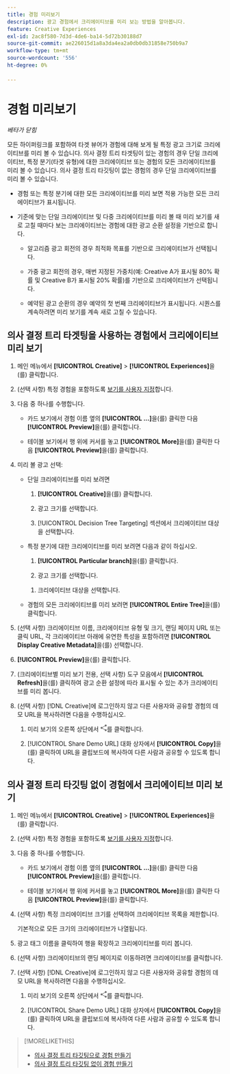 ```yaml
---
title: 경험 미리보기
description: 광고 경험에서 크리에이티브를 미리 보는 방법을 알아봅니다.
feature: Creative Experiences
exl-id: 2ac8f580-7d3d-4de6-ba14-5d72b30188d7
source-git-commit: ae226015d1a8a3da4ea2a0db0db31858e750b9a7
workflow-type: tm+mt
source-wordcount: '556'
ht-degree: 0%

---
```


# 경험 미리보기

*베타가 닫힘*

모든 하이퍼링크를 포함하여 타겟 뷰어가 경험에 대해 보게 될 특정 광고 크기로 크리에이티브를 미리 볼 수 있습니다. 의사 결정 트리 타겟팅이 있는 경험의 경우 단일 크리에이티브, 특정 분기(타겟 유형)에 대한 크리에이티브 또는 경험의 모든 크리에이티브를 미리 볼 수 있습니다. 의사 결정 트리 타깃팅이 없는 경험의 경우 단일 크리에이티브를 미리 볼 수 있습니다. <!-- verify -->

* 경험 또는 특정 분기에 대한 모든 크리에이티브를 미리 보면 적용 가능한 모든 크리에이티브가 표시됩니다.

* 기준에 맞는 단일 크리에이티브 및 다중 크리에이티브를 미리 볼 때 미리 보기를 새로 고칠 때마다 보는 크리에이티브는 경험에 대한 광고 순환 설정을 기반으로 합니다.

   * 알고리즘 광고 회전의 경우 최적화 목표를 기반으로 크리에이티브가 선택됩니다.

   * 가중 광고 회전의 경우, 매번 지정된 가중치(예: Creative A가 표시될 80% 확률 및 Creative B가 표시될 20% 확률)를 기반으로 크리에이티브가 선택됩니다.

   * 예약된 광고 순환의 경우 예약의 첫 번째 크리에이티브가 표시됩니다. 시퀀스를 계속하려면 미리 보기를 계속 새로 고칠 수 있습니다.<!-- Refresh isn't there as of 2/3 -->

## 의사 결정 트리 타겟팅을 사용하는 경험에서 크리에이티브 미리 보기

1. 메인 메뉴에서 **[!UICONTROL Creative]** > **[!UICONTROL Experiences]**&#x200B;을(를) 클릭합니다.

1. (선택 사항) 특정 경험을 포함하도록 [보기를 사용자 지정](/help/creative/introduction/customize-data-views.md)합니다.

1. 다음 중 하나를 수행합니다.

   * 카드 보기에서 경험 이름 옆의 **[!UICONTROL ...]**&#x200B;을(를) 클릭한 다음 **[!UICONTROL Preview]**&#x200B;을(를) 클릭합니다.

   * 테이블 보기에서 행 위에 커서를 놓고 **[!UICONTROL More]**&#x200B;을(를) 클릭한 다음 **[!UICONTROL Preview]**&#x200B;을(를) 클릭합니다.

1. 미리 볼 광고 선택:

   * 단일 크리에이티브를 미리 보려면

      1. **[!UICONTROL Creative]**&#x200B;을(를) 클릭합니다.

      1. 광고 크기를 선택합니다.

      1. [!UICONTROL Decision Tree Targeting] 섹션에서 크리에이티브 대상을 선택합니다.

   * 특정 분기에 대한 크리에이티브를 미리 보려면 다음과 같이 하십시오.

      1. **[!UICONTROL Particular branch]**&#x200B;을(를) 클릭합니다.

      1. 광고 크기를 선택합니다.

     <!-- I don't see this as of 2/3:
     1. Select whether to group the creatives by Rotation Type or Ad Size.
     -->

      1. 크리에이티브 대상을 선택합니다.

   * 경험의 모든 크리에이티브를 미리 보려면 **[!UICONTROL Entire Tree]**&#x200B;을(를) 클릭합니다.

     <!-- I don't see this as of 2/3:
     1. Click **[!UICONTROL Entire Tree]**.
     1. Select the ad size.
     1. Select whether to group the creatives by Rotation Type or Ad Size.
     -->

1. (선택 사항) 크리에이티브 이름, 크리에이티브 유형 및 크기, 랜딩 페이지 URL 또는 클릭 URL, 각 크리에이티브 아래에 유연한 특성을 포함하려면 **[!UICONTROL Display Creative Metadata]**&#x200B;을(를) 선택합니다.

1. **[!UICONTROL Preview]**&#x200B;을(를) 클릭합니다.

1. (크리에이티브별 미리 보기 전용, 선택 사항) 도구 모음에서 **[!UICONTROL Refresh]**&#x200B;을(를) 클릭하여 광고 순환 설정에 따라 표시될 수 있는 추가 크리에이티브를 미리 봅니다.<!-- I don't see this as of 2/3 -->

1. (선택 사항) [!DNL Creative]에 로그인하지 않고 다른 사용자와 공유할 경험의 데모 URL을 복사하려면 다음을 수행하십시오.

   1. 미리 보기의 오른쪽 상단에서 ![공유](/help/creative/assets/share.png "공유")를 클릭합니다.

   1. [!UICONTROL Share Demo URL] 대화 상자에서 **[!UICONTROL Copy]**&#x200B;을(를) 클릭하여 URL을 클립보드에 복사하여 다른 사람과 공유할 수 있도록 합니다.

## 의사 결정 트리 타깃팅 없이 경험에서 크리에이티브 미리 보기

1. 메인 메뉴에서 **[!UICONTROL Creative]** > **[!UICONTROL Experiences]**&#x200B;을(를) 클릭합니다.

1. (선택 사항) 특정 경험을 포함하도록 [보기를 사용자 지정](/help/creative/introduction/customize-data-views.md)합니다.

1. 다음 중 하나를 수행합니다.

   * 카드 보기에서 경험 이름 옆의 **[!UICONTROL ...]**&#x200B;을(를) 클릭한 다음 **[!UICONTROL Preview]**&#x200B;을(를) 클릭합니다.

   * 테이블 보기에서 행 위에 커서를 놓고 **[!UICONTROL More]**&#x200B;을(를) 클릭한 다음 **[!UICONTROL Preview]**&#x200B;을(를) 클릭합니다.

1. (선택 사항) 특정 크리에이티브 크기를 선택하여 크리에이티브 목록을 제한합니다.

   기본적으로 모든 크기의 크리에이티브가 나열됩니다.

1. 광고 태그 이름을 클릭하여 행을 확장하고 크리에이티브를 미리 봅니다.

1. (선택 사항) 크리에이티브의 랜딩 페이지로 이동하려면 크리에이티브를 클릭합니다.

   <!-- Verify:  Will the creative click be tracked like a regular ad click but not linked to a publisher and placement? Explain effect/consequences. -->

1. (선택 사항) [!DNL Creative]에 로그인하지 않고 다른 사용자와 공유할 경험의 데모 URL을 복사하려면 다음을 수행하십시오.

   1. 미리 보기의 오른쪽 상단에서 ![공유](/help/creative/assets/share.png "공유")를 클릭합니다.

   1. [!UICONTROL Share Demo URL] 대화 상자에서 **[!UICONTROL Copy]**&#x200B;을(를) 클릭하여 URL을 클립보드에 복사하여 다른 사람과 공유할 수 있도록 합니다.

>[!MORELIKETHIS]
>
>* [의사 결정 트리 타깃팅으로 경험 만들기](experience-create-targeting.md)
>* [의사 결정 트리 타깃팅 없이 경험 만들기](/help/creative/experiences/experience-create-no-targeting.md)
